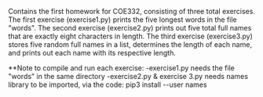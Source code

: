 Contains the first homework for COE332, consisting of three total exercises. The first exercise (exercise1.py) prints the five longest words in the file "words". The second exercise (exercise2.py) prints out five total full names that are exactly eight characters in length. The third exercise (exercise3.py) stores five random full names in a list, determines the length of each name, and prints out each name with its respective length.

**Note to compile and run each exercise:
-exercise1.py needs the file "words" in the same directory
-exercise2.py & exercise 3.py needs names library to be imported, via the code: pip3 install --user names